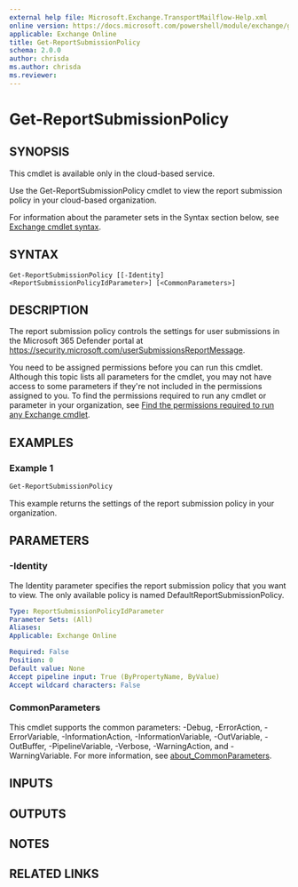 ```yaml
---
external help file: Microsoft.Exchange.TransportMailflow-Help.xml
online version: https://docs.microsoft.com/powershell/module/exchange/get-reportsubmissionpolicy
applicable: Exchange Online
title: Get-ReportSubmissionPolicy
schema: 2.0.0
author: chrisda
ms.author: chrisda
ms.reviewer:
---
```


# Get-ReportSubmissionPolicy

## SYNOPSIS
This cmdlet is available only in the cloud-based service.

Use the Get-ReportSubmissionPolicy cmdlet to view the report submission policy in your cloud-based organization.

For information about the parameter sets in the Syntax section below, see [Exchange cmdlet syntax](https://docs.microsoft.com/powershell/exchange/exchange-cmdlet-syntax).

## SYNTAX

```
Get-ReportSubmissionPolicy [[-Identity] <ReportSubmissionPolicyIdParameter>] [<CommonParameters>]
```

## DESCRIPTION
The report submission policy controls the settings for user submissions in the Microsoft 365 Defender portal at <https://security.microsoft.com/userSubmissionsReportMessage>.

You need to be assigned permissions before you can run this cmdlet. Although this topic lists all parameters for the cmdlet, you may not have access to some parameters if they're not included in the permissions assigned to you. To find the permissions required to run any cmdlet or parameter in your organization, see [Find the permissions required to run any Exchange cmdlet](https://docs.microsoft.com/powershell/exchange/find-exchange-cmdlet-permissions).

## EXAMPLES

### Example 1
```powershell
Get-ReportSubmissionPolicy
```

This example returns the settings of the report submission policy in your organization.

## PARAMETERS

### -Identity
The Identity parameter specifies the report submission policy that you want to view. The only available policy is named DefaultReportSubmissionPolicy.

```yaml
Type: ReportSubmissionPolicyIdParameter
Parameter Sets: (All)
Aliases:
Applicable: Exchange Online

Required: False
Position: 0
Default value: None
Accept pipeline input: True (ByPropertyName, ByValue)
Accept wildcard characters: False
```

### CommonParameters
This cmdlet supports the common parameters: -Debug, -ErrorAction, -ErrorVariable, -InformationAction, -InformationVariable, -OutVariable, -OutBuffer, -PipelineVariable, -Verbose, -WarningAction, and -WarningVariable. For more information, see [about_CommonParameters](https://go.microsoft.com/fwlink/p/?LinkID=113216).

## INPUTS

## OUTPUTS

## NOTES

## RELATED LINKS
